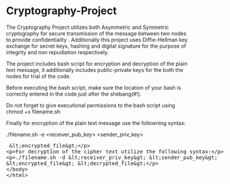 # Cryptography-Project
The Cryptography Project utilizes both Asymmetric and Symmetric cryptography for secure transmission of the message between two nodes to provide confidentiality . Additionally this project uses Diffie-Hellman key exchange for secret keys, hashing and digital signature for the purpose of integrity and non repudiation respectively.

The project includes bash script for encryption and decryption of the plain text message, it additionally includes public-private keys for the both the nodes for trial of the code.

Before executing the bash script, make sure the location of your bash is correctly entered in the code just after the shebang(#!).

Do not forget to give executional permissions to the bash script using chmod +x filename.sh

Finally for encryption of the plain text message use the followning syntax:

./filename.sh -e <receiver_pub_key> <sender_priv_key> <plaintext> <encrypted_file>

For decryption of the cipher text utilize the following syntax:

./filename.sh -d <receiver_priv_key> <sender_pub_key> <encrypted_file> <decrypted_file>


